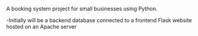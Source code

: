 A booking system project for small businesses using Python.

-Initially will be a backend database connected to a frontend Flask website hosted on an Apache server
